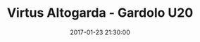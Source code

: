 ---
title: Virtus Altogarda - Gardolo U20
date: 2017-01-23 21:30:00
squadra-a: Virtus Altogarda
punteggio-a: 71
squadra-b: Bc Gardolo U20
punteggio-b: 48
partite/squadra: promozione-16-17
luogo: Pal. 'E. Impera'
categoria: promozione
---